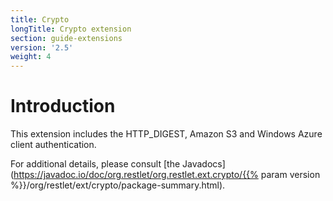 ```yaml
---
title: Crypto
longTitle: Crypto extension
section: guide-extensions
version: '2.5'
weight: 4
---
```

# Introduction

This extension includes the HTTP\_DIGEST, Amazon S3 and Windows Azure
client authentication.

For additional details, please consult [the
Javadocs](https://javadoc.io/doc/org.restlet/org.restlet.ext.crypto/{{% param version %}}/org/restlet/ext/crypto/package-summary.html).
